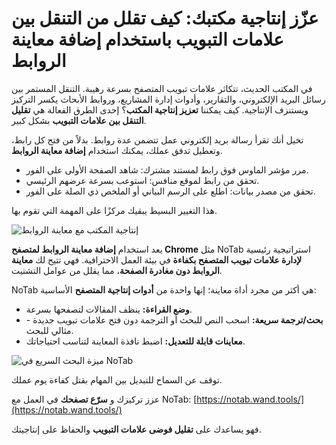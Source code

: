 # عزّز إنتاجية مكتبك: كيف تقلل من التنقل بين علامات التبويب باستخدام إضافة معاينة الروابط

في المكتب الحديث، تتكاثر علامات تبويب المتصفح بسرعة رهيبة. التنقل المستمر بين رسائل البريد الإلكتروني، والتقارير، وأدوات إدارة المشاريع، وروابط الأبحاث يكسر التركيز ويستنزف الإنتاجية. كيف يمكننا **تعزيز إنتاجية المكتب**؟ إحدى الطرق الفعالة هي **تقليل التنقل بين علامات التبويب** بشكل كبير.

تخيل أنك تقرأ رسالة بريد إلكتروني عمل تتضمن عدة روابط. بدلاً من فتح كل رابط، وتعطيل تدفق عملك، يمكنك استخدام **إضافة معاينة الروابط**.
*   مرر مؤشر الماوس فوق رابط لمستند مشترك: شاهد الصفحة الأولى على الفور.
*   تحقق من رابط لموقع منافس: استوعب بسرعة عرضهم الرئيسي.
*   تحقق من مصدر بيانات: اطلع على الرسم البياني أو الملخص ذي الصلة على الفور.

هذا التغيير البسيط يبقيك مركزًا على المهمة التي تقوم بها.

![إنتاجية المكتب مع معاينة الروابط](images/notab1.png)

يعد استخدام **إضافة معاينة الروابط لمتصفح Chrome** مثل NoTab استراتيجية رئيسية **لإدارة علامات تبويب المتصفح بكفاءة** في بيئة العمل الاحترافية. فهي تتيح لك **معاينة الروابط دون مغادرة الصفحة**، مما يقلل من عوامل التشتيت.

NoTab هي أكثر من مجرد أداة معاينة؛ إنها واحدة من **أدوات إنتاجية المتصفح** الأساسية:
*   **وضع القراءة:** ينظف المقالات لتصفحها بسرعة.
*   **بحث/ترجمة سريعة:** اسحب النص للبحث أو الترجمة دون فتح علامات تبويب جديدة - مثالي للبحث.
*   **معاينات قابلة للتعديل:** اضبط نافذة المعاينة لتناسب احتياجاتك.

![ميزة البحث السريع في NoTab](images/notab2.png)

توقف عن السماح للتبديل بين المهام بقتل كفاءة يوم عملك.

عزز تركيزك و **سرّع تصفحك** في العمل مع NoTab: [https://notab.wand.tools/](https://notab.wand.tools/)

فهو يساعدك على **تقليل فوضى علامات التبويب** والحفاظ على إنتاجيتك.
